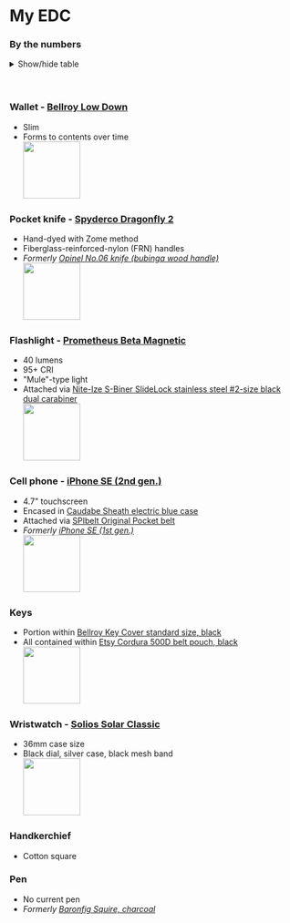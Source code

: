 # My EDC
### By the numbers

<details><summary>Show/hide table</summary>

<table>
  <thead>
    <tr>
      <th>EDC Item</th>
      <th>Weight (g)</th>
      <th>Date acquired</th>
      <th>Simplicity</th>
      <th>Functionality</th>
      <th>Carryability</th>
      <th>Durability</th>
    </tr>
  </thead>
  <tbody>
    <tr>
      <td>Handkerchief</td>
      <td>&nbsp;</td>
      <td>2018</td>
      <td>⭐️⭐️⭐️⭐️⭐️</td>
      <td>⭐️⭐️⭐️</td>
      <td>⭐️⭐️⭐️</td>
      <td>⭐️⭐️⭐️⭐️⭐️</td>
    </tr>
    <tr>
      <td>Knife</td>
      <td>34</td>
      <td>2023</td>
      <td>⭐️⭐️⭐️⭐️</td>
      <td>⭐️⭐️⭐️⭐️</td>
      <td>⭐️⭐️⭐️⭐️</td>
      <td>⭐️⭐️⭐️⭐️</td>
    </tr>
    <tr>
      <td>Flashlight</td>
      <td>34</td>
      <td>2022</td>
      <td>⭐️⭐️⭐️⭐️⭐️</td>
      <td>⭐️⭐️⭐️</td>
      <td>⭐️⭐️⭐️</td>
      <td>⭐️⭐️⭐️⭐️</td>
    </tr>
    <tr>
      <td>Watch</td>
      <td>&nbsp;</td>
      <td>2023</td>
      <td>⭐️⭐️⭐️⭐️⭐️</td>
      <td>⭐️⭐️⭐️⭐️</td>
      <td>⭐️⭐️⭐️</td>
      <td>⭐️⭐️⭐️</td>
    </tr>
    <tr>
      <td>Wallet</td>
      <td>&nbsp;</td>
      <td>2018</td>
      <td>⭐️⭐️⭐️⭐️</td>
      <td>⭐️⭐️⭐️⭐️</td>
      <td>⭐️⭐️</td>
      <td>⭐️⭐️⭐️⭐️</td>
    </tr>
    <tr>
      <td>Keys</td>
      <td>&nbsp;</td>
      <td>N/A</td>
      <td>⭐️⭐️⭐️</td>
      <td>⭐️⭐️⭐️</td>
      <td>⭐️⭐️⭐️⭐️</td>
      <td>⭐️⭐️⭐️⭐️</td>
    </tr>
    <tr>
      <td>Former pen</td>
      <td>24</td>
      <td>2020</td>
      <td>⭐️⭐️⭐️⭐️</td>
      <td>⭐️⭐️</td>
      <td>⭐️</td>
      <td>⭐️⭐️⭐️⭐️</td>
    </tr>
    <tr>
      <td>Former knife</td>
      <td>&nbsp;</td>
      <td>&nbsp;</td>
      <td>⭐️⭐️⭐️⭐️⭐️</td>
      <td>⭐️⭐️</td>
      <td>⭐️</td>
      <td>⭐️⭐️</td>
    </tr>
    <tr>
      <td>Former cell phone</td>
      <td>113</td>
      <td>2017</td>
      <td>⭐️</td>
      <td>⭐️⭐️⭐️</td>
      <td>⭐️⭐️⭐️</td>
      <td>⭐️</td>
    </tr>
    <tr>
      <td>Cell phone</td>
      <td>148</td>
      <td>2021</td>
      <td>⭐️</td>
      <td>⭐️⭐️⭐️⭐️</td>
      <td>⭐️⭐️</td>
      <td>⭐️</td>
    </tr>
  </tbody>
</table>

</details>

<br/>
<br/>

### Wallet - [Bellroy Low Down](https://web.archive.org/web/20170706115623/https://bellroy.com/products/low-down-wallet/default/black)
* Slim
* Forms to contents over time  
[<img src="https://github.com/ast96/edc/assets/20477698/68ebfa42-eaf5-4eb3-96e7-39ba2e3b5ebf" width="100" />](https://github.com/ast96/edc/assets/20477698/68ebfa42-eaf5-4eb3-96e7-39ba2e3b5ebf)
### Pocket knife - [Spyderco Dragonfly 2](https://www.spyderco.com/catalog/details/C28ZFGR2/1056)
* Hand-dyed with Zome method
* Fiberglass-reinforced-nylon (FRN) handles
* _Formerly [Opinel No.06 knife (bubinga wood handle)](https://www.amazon.com/Opinel-Stainless-Steel-Folding-Pocket/dp/B000OEX94G?th=1)_  
[<img src="https://github.com/ast96/edc/assets/20477698/188dd253-4187-41f7-a9d9-b15108db04ee" width="100" />](https://github.com/ast96/edc/assets/20477698/188dd253-4187-41f7-a9d9-b15108db04ee)
### Flashlight - [Prometheus Beta Magnetic](https://darksucks.com/products/beta-magnetic)
* 40 lumens
* 95+ CRI
* "Mule"-type light
* Attached via [Nite-Ize S-Biner SlideLock stainless steel #2-size black dual carabiner](https://niteize.com/s-biner-slidelock-stainless-steel#color=32&size=61&inner_qty=17)  
[<img src="https://github.com/ast96/edc/assets/20477698/576b92c4-1c3e-467c-8d80-9c22f7f5ac90" width="100" />](https://github.com/ast96/edc/assets/20477698/576b92c4-1c3e-467c-8d80-9c22f7f5ac90)
### Cell phone - [iPhone SE (2nd gen.)](https://support.apple.com/kb/SP820?locale=en_US)
* 4.7" touchscreen
* Encased in [Caudabe Sheath electric blue case](https://caudabe.com/products/sheath-iphone-se-2020?variant=32575351292001)
* Attached via [SPIbelt Original Pocket belt](https://spibelt.com/collections/running-belts/products/spibelt-original-pocket)
* _Formerly [iPhone SE (1st gen.)](https://support.apple.com/kb/SP738?locale=en_US)_  
[<img src="https://github.com/ast96/edc/assets/20477698/39dafece-6b39-4dc6-acd6-ecd84439343b" width="100" />](https://github.com/ast96/edc/assets/20477698/39dafece-6b39-4dc6-acd6-ecd84439343b)
### Keys
* Portion within [Bellroy Key Cover standard size, black](https://bellroy.com/products/key-cover?color=black&material=leather&size=standard)
* All contained within [Etsy Cordura 500D belt pouch, black](https://www.etsy.com/listing/1388246171/edc-pouch-cordura-belt-pouch-zipper)  
[<img src="https://github.com/ast96/edc/assets/20477698/f721e597-a4e5-41e9-bd0a-dac07a71a956" width="100" />](https://github.com/ast96/edc/assets/20477698/f721e597-a4e5-41e9-bd0a-dac07a71a956)
### Wristwatch - [Solios Solar Classic](https://www.solioswatches.com/collections/the-solar/products/solar-watch-black-dial-silver-case-mesh-black?case%2520size=36mm)
* 36mm case size
* Black dial, silver case, black mesh band  
[<img src="https://github.com/ast96/edc/assets/20477698/a30dd4eb-659c-410b-a752-b2cd1c218cd0" width="100" />](https://github.com/ast96/edc/assets/20477698/a30dd4eb-659c-410b-a752-b2cd1c218cd0)
### Handkerchief
* Cotton square
  
  <!-- This line left intentionally blank-->
### Pen
* No current pen
* _Formerly [Baronfig Squire, charcoal](https://baronfig.com/products/squire?variant=12385312070)_
